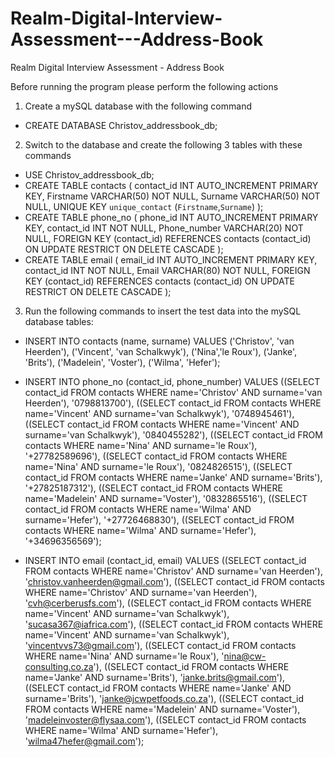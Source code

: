 # Realm-Digital-Interview-Assessment---Address-Book
Realm Digital Interview Assessment - Address Book

Before running the program please perform the following actions

1. Create a mySQL database with the following command
  - CREATE DATABASE Christov_addressbook_db;
  
2. Switch to the database and create the following 3 tables with these commands
  - USE Christov_addressbook_db;
  - CREATE TABLE contacts (
    contact_id INT AUTO_INCREMENT PRIMARY KEY, 
    Firstname VARCHAR(50) NOT NULL, 
    Surname VARCHAR(50) NOT NULL,
    UNIQUE KEY `unique_contact` (`Firstname`,`Surname`)
    );
  - CREATE TABLE phone_no (
    phone_id INT AUTO_INCREMENT PRIMARY KEY, 
    contact_id INT NOT NULL, 
    Phone_number VARCHAR(20) NOT NULL,
    FOREIGN KEY (contact_id)
    REFERENCES contacts (contact_id)
    ON UPDATE RESTRICT ON DELETE CASCADE
    );
  - CREATE TABLE email (
    email_id INT AUTO_INCREMENT PRIMARY KEY, 
    contact_id INT NOT NULL, 
    Email VARCHAR(80) NOT NULL,
    FOREIGN KEY (contact_id)
    REFERENCES contacts (contact_id)
    ON UPDATE RESTRICT ON DELETE CASCADE
    );
    
3. Run the following commands to insert the test data into the mySQL database tables:
  - INSERT INTO contacts (name, surname)
    VALUES 
    ('Christov', 'van Heerden'),
    ('Vincent', 'van Schalkwyk'),
    ('Nina','le Roux'),
    ('Janke', 'Brits'),
    ('Madelein', 'Voster'),
    ('Wilma', 'Hefer');
    
  - INSERT INTO phone_no (contact_id, phone_number)
    VALUES
    ((SELECT contact_id FROM contacts WHERE name='Christov' AND surname='van Heerden'), '0798813700'),
    ((SELECT contact_id FROM contacts WHERE name='Vincent' AND surname='van Schalkwyk'), '0748945461'),
    ((SELECT contact_id FROM contacts WHERE name='Vincent' AND surname='van Schalkwyk'), '0840455282'),
    ((SELECT contact_id FROM contacts WHERE name='Nina' AND surname='le Roux'), '+27782589696'),
    ((SELECT contact_id FROM contacts WHERE name='Nina' AND surname='le Roux'), '0824826515'),
    ((SELECT contact_id FROM contacts WHERE name='Janke' AND surname='Brits'), '+27825187312'),
    ((SELECT contact_id FROM contacts WHERE name='Madelein' AND surname='Voster'), '0832865516'),
    ((SELECT contact_id FROM contacts WHERE name='Wilma' AND surname='Hefer'), '+27726468830'),
    ((SELECT contact_id FROM contacts WHERE name='Wilma' AND surname='Hefer'), '+34696356569');
    
  - INSERT INTO email (contact_id, email)
    VALUES
    ((SELECT contact_id FROM contacts WHERE name='Christov' AND surname='van Heerden'), 'christov.vanheerden@gmail.com'),
    ((SELECT contact_id FROM contacts WHERE name='Christov' AND surname='van Heerden'), 'cvh@cerberusfs.com'),
    ((SELECT contact_id FROM contacts WHERE name='Vincent' AND surname='van Schalkwyk'), 'sucasa367@iafrica.com'),
    ((SELECT contact_id FROM contacts WHERE name='Vincent' AND surname='van Schalkwyk'), 'vincentvvs73@gmail.com'),
    ((SELECT contact_id FROM contacts WHERE name='Nina' AND surname='le Roux'), 'nina@cw-consulting.co.za'),
    ((SELECT contact_id FROM contacts WHERE name='Janke' AND surname='Brits'), 'janke.brits@gmail.com'),
    ((SELECT contact_id FROM contacts WHERE name='Janke' AND surname='Brits'), 'janke@jcwpetfoods.co.za'),
    ((SELECT contact_id FROM contacts WHERE name='Madelein' AND surname='Voster'), 'madeleinvoster@flysaa.com'),
    ((SELECT contact_id FROM contacts WHERE name='Wilma' AND surname='Hefer'), 'wilma47hefer@gmail.com');
    
